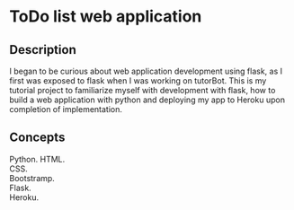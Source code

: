 # ToDo list web application
## Description
I began to be curious about web application development using flask, as I first was exposed to flask when I was working on tutorBot. This is my tutorial project to familiarize myself with development with flask, how to build a web application with python and deploying my app to Heroku upon completion of implementation.  

## Concepts
Python. 
HTML.  
CSS.  
Bootstramp.  
Flask.  
Heroku.  
